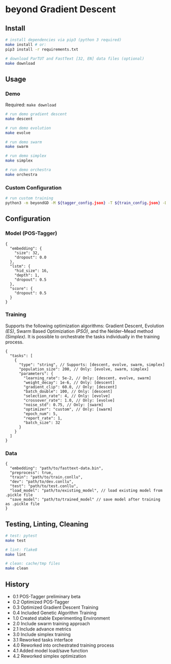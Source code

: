 # beyond Gradient Descent

## Install

```bash
# install dependencies via pip3 (python 3 required)
make install # or:
pip3 install -r requirements.txt

# download ParTUT and FastText [32, EN] data files (optional)
make download
```

## Usage

### Demo

Required: `make download`

```bash
# run demo gradient descent
make descent

# run demo evolution
make evolve

# run demo swarm
make swarm

# run demo simplex
make simplex

# run demo orchestra
make orchestra
```

### Custom Configuration

```bash
# run custom training
python3 -m beyondGD -M ${tagger_config.json} -T ${train_config.json} -D ${data_config.json}
```

## Configuration

### Model (POS-Tagger)

```jsonc
{
  "embedding": {
    "size": 32,
    "dropout": 0.0
  },
  "lstm": {
    "hid_size": 16,
    "depth": 1,
    "dropout": 0.5
  },
  "score": {
    "dropout": 0.5
  }
}
```

### Training

Supports the following optimization algorithms: Gradient Descent, Evolution _(ES)_, Swarm Based Optimiziation _(PSO)_, and the Nelder–Mead method _(Simplex)_.
It is possible to orchestrate the tasks individually in the training process.

```jsonc
{
  "tasks": [
    {
      "type": "string", // Supports: [descent, evolve, swarm, simplex]
      "population_size": 200, // Only: [evolve, swarm, simplex]
      "parameters": {
        "learning_rate": 5e-2, // Only: [descent, evolve, swarm]
        "weight_decay": 1e-6, // Only: [descent]
        "gradient_clip": 60.0, // Only: [descent]
        "batch_double": 100, // Only: [descent]
        "selection_rate": 4, // Only: [evolve]
        "crossover_rate": 1.0, // Only: [evolve]
        "noise_std": 0.75, // Only: [swarm]
        "optimizer": "custom", // Only: [swarm]
        "epoch_num": 5,
        "report_rate": 1,
        "batch_size": 32
      }
    }
  ]
}
```

### Data

```jsonc
{
  "embedding": "path/to/fasttext-data.bin",
  "preprocess": true,
  "train": "path/to/train.conllu",
  "dev": "path/to/dev.conllu",
  "test": "path/to/test.conllu",
  "load_model": "path/to/existing_model", // load existing model from .pickle file
  "save_model": "path/to/trained_model" // save model after training as .pickle file
}
```

## Testing, Linting, Cleaning

```bash
# test: pytest
make test

# lint: flake8
make lint

# clean: cache/tmp files
make clean
```

## History

- 0.1 POS-Tagger preliminary beta
- 0.2 Optimized POS-Tagger
- 0.3 Optimized Gradient Descent Training
- 0.4 Included Genetic Algorithm Training
- 1.0 Created stable Experimenting Environment
- 2.0 Include swarm training approach
- 2.1 Include advance metrics
- 3.0 Include simplex training
- 3.1 Reworked tasks interface
- 4.0 Reworked into orchestrated training process
- 4.1 Added model load/save function
- 4.2 Reworked simplex optimization

